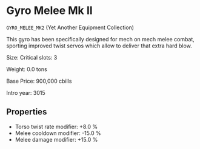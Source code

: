 # Gyro Melee Mk II

`GYRO_MELEE_MK2` (Yet Another Equipment Collection)

This gyro has been specifically designed for mech on mech melee combat, sporting improved twist servos which allow to deliver that extra hard blow.

Size: Critical slots: 3

Weight: 0.0 tons

Base Price: 900,000 cbills

Intro year: 3015

## Properties
* Torso twist rate modifier: +8.0 %
* Melee cooldown modifier: -15.0 %
* Melee damage modifier: +15.0 %
